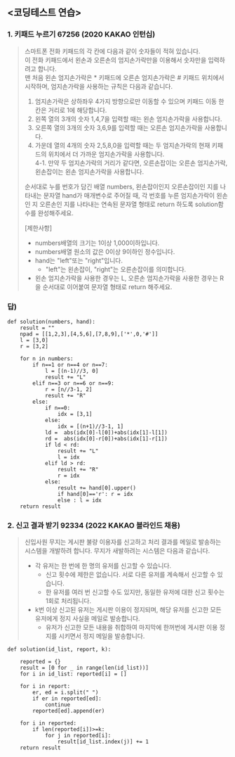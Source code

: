## <코딩테스트 연습>
### 1. 키패드 누르기 67256 (2020 KAKAO 인턴십)

> 스마트폰 전화 키패드의 각 칸에 다음과 같이 숫자들이 적혀 있습니다.    
> 이 전화 키패드에서 왼손과 오른손의 엄지손가락만을 이용해서 숫자만을 입력하려고 합니다.   
> 맨 처음 왼손 엄지손가락은 * 키패드에 오른손 엄지손가락은 # 키패드 위치에서 시작하며, 엄지손가락을 사용하는 규칙은 다음과 같습니다.   
>   
> 1. 엄지손가락은 상하좌우 4가지 방향으로만 이동할 수 있으며 키패드 이동 한 칸은 거리로 1에 해당합니다.   
> 2. 왼쪽 열의 3개의 숫자 1,4,7을 입력할 때는 왼손 엄지손가락을 사용합니다.   
> 3. 오른쪽 열의 3개의 숫자 3,6,9를 입력할 때는 오른손 엄지손가락을 사용합니다.   
> 4. 가운데 열의 4개의 숫자 2,5,8,0을 입력할 때는 두 엄지손가락의 현재 키패드의 위치에서 더 가까운 엄지손가락을 사용합니다.   
> 4-1. 만약 두 엄지손가락의 거리가 같다면, 오른손잡이는 오른손 엄지손가락, 왼손잡이는 왼손 엄지손가락을 사용합니다.     
>     
> 순서대로 누를 번호가 담긴 배열 numbers, 왼손잡이인지 오른손잡이인 지를 나타내는 문자열 hand가 매개변수로 주어질 때, 각 번호를 누른 엄지손가락이 왼손인 지 오른손인 지를 나타내는 연속된 문자열 형태로 return 하도록 solution함수를 완성해주세요.   
>    
> [제한사항]   
> - numbers배열의 크기는 1이상 1,000이하입니다.   
> - numbers배열 원소의 값은 0이상 9이하인 정수입니다.   
> - hand는 "left"또는 "right"입니다.   
>   - "left"는 왼손잡이, "right"는 오른손잡이를 의미합니다.   
> - 왼손 엄지손가락을 사용한 경우는 L, 오른손 엄지손가락을 사용한 경우는 R을 순서대로 이어붙여 문자열 형태로 return 해주세요.    

 
### 답)
```
def solution(numbers, hand):    
    result = ""
    npad = [[1,2,3],[4,5,6],[7,8,9],['*',0,'#']]
    l = [3,0]
    r = [3,2]
    
    for n in numbers:
        if n==1 or n==4 or n==7:
            l = [(n-1)//3, 0]
            result += "L"
        elif n==3 or n==6 or n==9:
            r = [n//3-1, 2]
            result += "R"
        else:
            if n==0:
                idx = [3,1]    
            else:
                idx = [(n+1)//3-1, 1]
            ld =  abs(idx[0]-l[0])+abs(idx[1]-l[1])
            rd =  abs(idx[0]-r[0])+abs(idx[1]-r[1])
            if ld < rd: 
                result += "L"
                l = idx
            elif ld > rd: 
                result += "R"
                r = idx
            else: 
                result += hand[0].upper()
                if hand[0]=='r': r = idx
                else : l = idx
    return result
```


### 2. 신고 결과 받기 92334 (2022 KAKAO 블라인드 채용)   

> 신입사원 무지는 게시판 불량 이용자를 신고하고 처리 결과를 메일로 발송하는 시스템을 개발하려 합니다. 무지가 새발하려는 시스템은 다음과 같습니다.   
>   
> - 각 유저는 한 번에 한 명의 유저를 신고할 수 있습니다.
>   - 신고 횟수에 제한은 없습니다. 서로 다른 유저를 계속해서 신고할 수 있습니다.
>   - 한 유저를 여러 번 신고할 수도 있지만, 동일한 유저에 대한 신고 횟수는 1회로 처리됩니다.   
> - k번 이상 신고된 유저는 게시판 이용이 정지되며, 해당 유저를 신고한 모든 유저에게 정지 사실을 메일로 발송합니다.   
>   - 유저가 신고한 모든 내용을 취합하여 마지막에 한꺼번에 게시판 이용 정지를 시키면서 정지 메일을 발송합니다. 


```
def solution(id_list, report, k):
    
    reported = {}
    result = [0 for _ in range(len(id_list))]
    for i in id_list: reported[i] = []
    
    for i in report:
        er, ed = i.split(" ")
        if er in reported[ed]:
            continue
        reported[ed].append(er)
    
    for i in reported:        
        if len(reported[i])>=k:
            for j in reported[i]:
                result[id_list.index(j)] += 1
    return result
```
